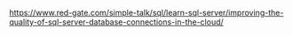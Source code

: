 https://www.red-gate.com/simple-talk/sql/learn-sql-server/improving-the-quality-of-sql-server-database-connections-in-the-cloud/
